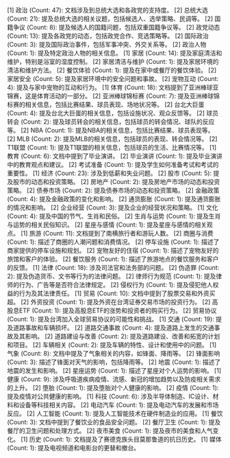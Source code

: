 [1] 政治 (Count: 47): 文档涉及到总统大选和各政党的支持度。
	[2] 总统大选 (Count: 21): 提及总统大选的相关议题，包括候选人、选举策略、民调等。
	[2] 国籍争议 (Count: 8): 提及候选人的国籍问题，包括双重国籍争议等。
	[2] 政党动态 (Count: 13): 提及各政党的动态，包括政党合作、竞选策略等。
	[2] 国际政治 (Count: 3): 提及国际政治事件，包括军事冲突、外交关系等。
	[2] 政治人物 (Count: 1): 提及特定政治人物的相关信息。
[1] 家居 (Count: 14): 提及家庭清洁和维护，特别是浴室的湿度控制。
	[2] 家居清洁与维护 (Count: 1): 提及家居环境的清洁和维护方法。
	[2] 餐饮体验 (Count: 1): 提及在家中或餐厅的餐饮体验。
	[2] 家居安全 (Count: 5): 提及家居环境中的安全问题和事故。
	[2] 宠物互动 (Count: 4): 提及与家中宠物的互动和行为。
[1] 体育 (Count: 18): 文档提到了亚洲棒球亚锦赛，这是体育活动的一部分。
	[2] 亚洲棒球锦标赛 (Count: 7): 提及亚洲棒球锦标赛的相关信息，包括比赛结果、球员表现、场地状况等。
	[2] 台北大巨蛋 (Count: 4): 提及台北大巨蛋的相关信息，包括设施状况、观众反馈等。
	[2] 球员转会 (Count: 2): 提及球员转会的相关信息，包括球员的转会情况、球队的反应等。
	[2] NBA (Count: 1): 提及NBA的相关信息，包括比赛结果、球员表现等。
	[2] MLB (Count: 2): 提及MLB的相关信息，包括球员的表现、转会情况等。
	[2] T1联盟 (Count: 1): 提及T1联盟的相关信息，包括球员的生活、比赛情况等。
[1] 教育 (Count: 6): 文档中提到了毕业演讲。
	[2] 毕业演讲 (Count: 1): 提及毕业演讲中的教育观点和建议。
	[2] 考试准备 (Count: 1): 提及学生如何准备考试和考试的重要性。
[1] 经济 (Count: 23): 涉及到低薪和失业问题。
	[2] 股市 (Count: 5): 提及股市的动态和投资策略。
	[2] 房地产 (Count: 2): 提及房地产市场的动态和投资策略。
	[2] 债券市场 (Count: 2): 提及债券市场的动态和投资策略。
	[2] 金融政策 (Count: 4): 提及金融政策的变化和影响。
	[2] 通货膨胀 (Count: 1): 提及通货膨胀的情况和影响。
	[2] 企业经营 (Count: 3): 提及企业的经营状况和策略。
[1] 文化 (Count: 4): 提及中国的节气、生肖和民俗。
	[2] 生肖与运势 (Count: 1): 提及生肖与运势的相关民俗知识。
	[2] 星座与感情 (Count: 1): 提及星座与感情的相关观点。
[1] 旅游 (Count: 11): 文档提到了南横旅行者和游玩人数。
	[2] 商圈与消费 (Count: 1): 描述了商圈的人潮问题和消费情况。
	[2] 停车设施 (Count: 1): 描述了商家提供的停车设施和规划。
	[2] 宠物友好的住宿 (Count: 1): 描述了宠物友好的旅馆和客户的体验。
	[2] 餐饮服务 (Count: 1): 描述了旅游地点的餐饮服务和客户的反馈。
[1] 法律 (Count: 18): 涉及司法官和法务部的问题。
	[2] 伪造罪 (Count: 2): 提及伪造货币、文书等行为的法律问题。
	[2] 律师行为规范 (Count: 1): 提及律师的行为、广告等是否符合法律规定。
	[2] 侵权行为 (Count: 1): 提及侵犯他人权益的行为及其法律责任。
[1] 贸易 (Count: 10): 文档中提到了股票交易和外资买超。
	[2] 外资投资 (Count: 1): 提及外资在台湾证券交易市场的投资行为。
	[2] 高股息ETF (Count: 1): 提及高股息ETF的涨势和投资者的购买行为。
	[2] 贸易协议 (Count: 1): 提及台湾加入全球贸易协议的可能性和挑战。
[1] 交通 (Count: 19): 提及道路事故和车辆损坏。
	[2] 道路交通事故 (Count: 4): 提及道路上发生的交通事故及其影响。
	[2] 道路建设与改善 (Count: 2): 提及道路建设、改善和拓宽的计划和项目。
	[2] 车辆相关 (Count: 2): 提及车辆的特性、设计和使用中的问题。
[1] 气象 (Count: 8): 文档中提及了气象相关的内容，如锋面、降雨等。
	[2] 锋面影响 (Count: 3): 描述了锋面对天气的影响，包括降雨等。
	[2] 地震 (Count: 1): 描述了地震的发生和影响。
	[2] 星座运势 (Count: 1): 描述了星座对个人运势的影响。
[1] 健康 (Count: 9): 涉及呼吸道疾病疫情、流感、新冠的增加趋势以及防疫相关需求的上升。
	[2] 堕胎 (Count: 1): 提及堕胎对个人健康的影响。
	[2] 疫情 (Count: 1): 提及疫情对公共健康的影响。
[1] 科技 (Count: 6): 涉及半导体制造、IC设计、材料和设备等科技相关内容。
	[2] 电动汽车 (Count: 1): 提及电动汽车的发展和市场反应。
	[2] 人工智能 (Count: 1): 提及人工智能技术在硬件制造业的应用。
[1] 餐饮 (Count: 3): 文档中提到了餐饮业的食品安全问题。
	[2] 餐厅卫生 (Count: 1): 提及餐厅的卫生问题和处理方式。
	[2] 夜市美食 (Count: 1): 提及夜市的美食和人气变化。
[1] 历史 (Count: 1): 文档提及了赛德克族头目莫那鲁道的抗日历史。
[1] 媒体 (Count: 1): 提及电视频道和电影台的更替和撤台。


